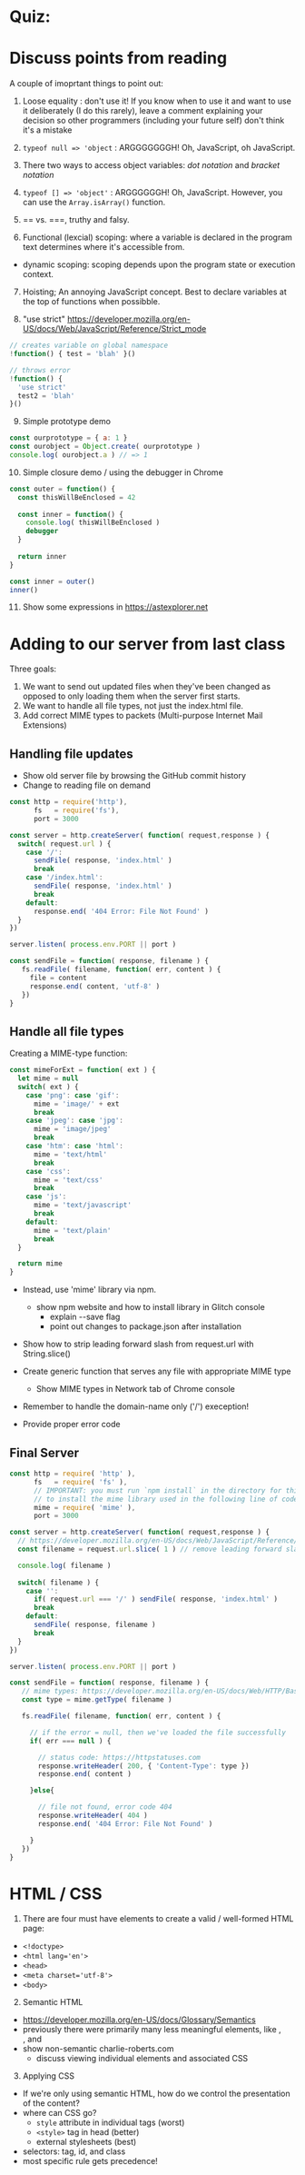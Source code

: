 # Quiz:

# Discuss points from reading

A couple of imoprtant things to point out:

1. Loose equality : don't use it! If you know when to use it and want to use it deliberately (I do this rarely), leave a comment explaining your decision so other programmers (including your future self) don't think it's a mistake

2. `typeof null => 'object` : ARGGGGGGGH! Oh, JavaScript, oh JavaScript.

3. There two ways to access object variables: *dot notation* and *bracket notation*

4. `typeof [] => 'object'` : ARGGGGGGH! Oh, JavaScript. However, you can use the `Array.isArray()` function.

5. == vs. ===, truthy and falsy.

6. Functional (lexcial) scoping: where a variable is declared in the program text determines where it's accessible from.
  - dynamic scoping: scoping depends upon the program state or execution context.
  
7. Hoisting; An annoying JavaScript concept. Best to declare variables at the top of functions when possibble.

8. "use strict"
https://developer.mozilla.org/en-US/docs/Web/JavaScript/Reference/Strict_mode

```js
// creates variable on global namespace
!function() { test = 'blah' }()

// throws error
!function() { 
  'use strict'
  test2 = 'blah' 
}()
```

9. Simple prototype demo
```js
const ourprototype = { a: 1 }
const ourobject = Object.create( ourprototype )
console.log( ourobject.a ) // => 1 
```

10. Simple closure demo / using the debugger in Chrome
```js
const outer = function() {
  const thisWillBeEnclosed = 42
  
  const inner = function() {
    console.log( thisWillBeEnclosed )
    debugger
  }
  
  return inner
}

const inner = outer()
inner()
```

11. Show some expressions in https://astexplorer.net

# Adding to our server from last class

Three goals:
1. We want to send out updated files when they've been changed as opposed to only loading them when the server first starts.
2. We want to handle all file types, not just the index.html file.
3. Add correct MIME types to packets (Multi-purpose Internet Mail Extensions)

## Handling file updates

- Show old server file by browsing the GitHub commit history
- Change to reading file on demand

```js
const http = require('http'),
      fs   = require('fs'),
      port = 3000

const server = http.createServer( function( request,response ) {
  switch( request.url ) {
    case '/':
      sendFile( response, 'index.html' )
      break
    case '/index.html':
      sendFile( response, 'index.html' )
      break
    default:
      response.end( '404 Error: File Not Found' )
  }
})

server.listen( process.env.PORT || port )

const sendFile = function( response, filename ) {
   fs.readFile( filename, function( err, content ) {
     file = content
     response.end( content, 'utf-8' )
   })
}
```

## Handle all file types
Creating a MIME-type function:

```js
const mimeForExt = function( ext ) {
  let mime = null
  switch( ext ) {
    case 'png': case 'gif':
      mime = 'image/' + ext
      break
    case 'jpeg': case 'jpg':
      mime = 'image/jpeg'
      break
    case 'htm': case 'html':
      mime = 'text/html'
      break
    case 'css':
      mime = 'text/css'
      break
    case 'js':
      mime = 'text/javascript'
      break
    default:
      mime = 'text/plain'
      break
  }   

  return mime
}
```

- Instead, use 'mime' library via npm.
  - show npm website and how to install library in Glitch console
    - explain --save flag
    - point out changes to package.json after installation
    
- Show how to strip leading forward slash from request.url with String.slice()
- Create generic function that serves any file with appropriate MIME type
  - Show MIME types in Network tab of Chrome console
- Remember to handle the domain-name only ('/') exeception!
- Provide proper error code

## Final Server
```js
const http = require( 'http' ),
      fs   = require( 'fs' ),
      // IMPORTANT: you must run `npm install` in the directory for this assignment
      // to install the mime library used in the following line of code
      mime = require( 'mime' ),
      port = 3000

const server = http.createServer( function( request,response ) {
  // https://developer.mozilla.org/en-US/docs/Web/JavaScript/Reference/Global_Objects/String/slice
  const filename = request.url.slice( 1 ) // remove leading forward slash (**not a backslash**)

  console.log( filename )
  
  switch( filename ) {
    case '':
      if( request.url === '/' ) sendFile( response, 'index.html' )
      break
    default:
      sendFile( response, filename )
      break
  }
})

server.listen( process.env.PORT || port )
```

```js
const sendFile = function( response, filename ) {
   // mime types: https://developer.mozilla.org/en-US/docs/Web/HTTP/Basics_of_HTTP/MIME_types/Complete_list_of_MIME_types
   const type = mime.getType( filename ) 

   fs.readFile( filename, function( err, content ) {

     // if the error = null, then we've loaded the file successfully
     if( err === null ) {

       // status code: https://httpstatuses.com
       response.writeHeader( 200, { 'Content-Type': type })
       response.end( content )

     }else{

       // file not found, error code 404
       response.writeHeader( 404 )
       response.end( '404 Error: File Not Found' )

     }
   })
}
```

# HTML / CSS

1. There are four must have elements to create a valid / well-formed HTML page:
- `<!doctype>`
- `<html lang='en'>`
- `<head>`
- `<meta charset='utf-8'>`
- `<body>`
  
2. Semantic HTML
  - https://developer.mozilla.org/en-US/docs/Glossary/Semantics
  - previously there were primarily many less meaningful elements, like <span>, <div>, and <font>
  - show non-semantic charlie-roberts.com
    - discuss viewing individual elements and associated CSS
    
3. Applying CSS
  - If we're only using semantic HTML, how do we control the presentation of the content?
  - where can CSS go?
    - `style` attribute in individual tags (worst)
    - `<style>` tag in head (better)
    - external stylesheets (best)
  - selectors: tag, id, and class
  - most specific rule gets precedence!
  

